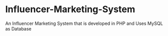 # Influencer-Marketing-System
An Influencer Marketing System that is developed in PHP and Uses MySQL as Database
